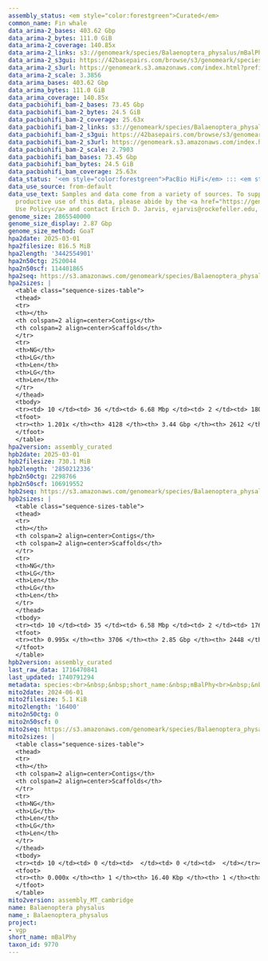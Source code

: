 ```yaml
---
assembly_status: <em style="color:forestgreen">Curated</em>
common_name: Fin whale
data_arima-2_bases: 403.62 Gbp
data_arima-2_bytes: 111.0 GiB
data_arima-2_coverage: 140.85x
data_arima-2_links: s3://genomeark/species/Balaenoptera_physalus/mBalPhy2/genomic_data/arima/<br>
data_arima-2_s3gui: https://42basepairs.com/browse/s3/genomeark/species/Balaenoptera_physalus/mBalPhy2/genomic_data/arima/
data_arima-2_s3url: https://genomeark.s3.amazonaws.com/index.html?prefix=species/Balaenoptera_physalus/mBalPhy2/genomic_data/arima/
data_arima-2_scale: 3.3856
data_arima_bases: 403.62 Gbp
data_arima_bytes: 111.0 GiB
data_arima_coverage: 140.85x
data_pacbiohifi_bam-2_bases: 73.45 Gbp
data_pacbiohifi_bam-2_bytes: 24.5 GiB
data_pacbiohifi_bam-2_coverage: 25.63x
data_pacbiohifi_bam-2_links: s3://genomeark/species/Balaenoptera_physalus/mBalPhy2/genomic_data/pacbio_hifi/<br>
data_pacbiohifi_bam-2_s3gui: https://42basepairs.com/browse/s3/genomeark/species/Balaenoptera_physalus/mBalPhy2/genomic_data/pacbio_hifi/
data_pacbiohifi_bam-2_s3url: https://genomeark.s3.amazonaws.com/index.html?prefix=species/Balaenoptera_physalus/mBalPhy2/genomic_data/pacbio_hifi/
data_pacbiohifi_bam-2_scale: 2.7903
data_pacbiohifi_bam_bases: 73.45 Gbp
data_pacbiohifi_bam_bytes: 24.5 GiB
data_pacbiohifi_bam_coverage: 25.63x
data_status: '<em style="color:forestgreen">PacBio HiFi</em> ::: <em style="color:forestgreen">Arima</em>'
data_use_source: from-default
data_use_text: Samples and data come from a variety of sources. To support fair and
  productive use of this data, please abide by the <a href="https://genome10k.soe.ucsc.edu/data-use-policies/">Data
  Use Policy</a> and contact Erich D. Jarvis, ejarvis@rockefeller.edu, with any questions.
genome_size: 2865540000
genome_size_display: 2.87 Gbp
genome_size_method: GoaT
hpa2date: 2025-03-01
hpa2filesize: 816.5 MiB
hpa2length: '3442554901'
hpa2n50ctg: 2520044
hpa2n50scf: 114401865
hpa2seq: https://s3.amazonaws.com/genomeark/species/Balaenoptera_physalus/mBalPhy2/assembly_curated/mBalPhy2.hap1.cur.20250301.fasta.gz
hpa2sizes: |
  <table class="sequence-sizes-table">
  <thead>
  <tr>
  <th></th>
  <th colspan=2 align=center>Contigs</th>
  <th colspan=2 align=center>Scaffolds</th>
  </tr>
  <tr>
  <th>NG</th>
  <th>LG</th>
  <th>Len</th>
  <th>LG</th>
  <th>Len</th>
  </tr>
  </thead>
  <tbody>
  <tr><td> 10 </td><td> 36 </td><td> 6.68 Mbp </td><td> 2 </td><td> 180.01 Mbp </td></tr><tr><td> 20 </td><td> 87 </td><td> 4.98 Mbp </td><td> 4 </td><td> 151.30 Mbp </td></tr><tr><td> 30 </td><td> 152 </td><td> 3.98 Mbp </td><td> 6 </td><td> 146.86 Mbp </td></tr><tr><td> 40 </td><td> 232 </td><td> 3.21 Mbp </td><td> 8 </td><td> 124.95 Mbp </td></tr><tr style="background-color:#cccccc;"><td> 50 </td><td> 333 </td><td style="background-color:#88ff88;"> 2.52 Mbp </td><td> 10 </td><td style="background-color:#88ff88;"> 114.40 Mbp </td></tr><tr><td> 60 </td><td> 459 </td><td> 2.08 Mbp </td><td> 12 </td><td> 110.87 Mbp </td></tr><tr><td> 70 </td><td> 617 </td><td> 1.61 Mbp </td><td> 15 </td><td> 98.23 Mbp </td></tr><tr><td> 80 </td><td> 819 </td><td> 1.27 Mbp </td><td> 18 </td><td> 85.84 Mbp </td></tr><tr><td> 90 </td><td> 1084 </td><td> 0.93 Mbp </td><td> 22 </td><td> 46.96 Mbp </td></tr><tr><td> 100 </td><td> 1457 </td><td> 0.63 Mbp </td><td> 213 </td><td> 0.91 Mbp </td></tr></tbody>
  <tfoot>
  <tr><th> 1.201x </th><th> 4128 </th><th> 3.44 Gbp </th><th> 2612 </th><th> 3.44 Gbp </th></tr>
  </tfoot>
  </table>
hpa2version: assembly_curated
hpb2date: 2025-03-01
hpb2filesize: 730.1 MiB
hpb2length: '2850212336'
hpb2n50ctg: 2298766
hpb2n50scf: 106919552
hpb2seq: https://s3.amazonaws.com/genomeark/species/Balaenoptera_physalus/mBalPhy2/assembly_curated/mBalPhy2.hap2.cur.20250301.fasta.gz
hpb2sizes: |
  <table class="sequence-sizes-table">
  <thead>
  <tr>
  <th></th>
  <th colspan=2 align=center>Contigs</th>
  <th colspan=2 align=center>Scaffolds</th>
  </tr>
  <tr>
  <th>NG</th>
  <th>LG</th>
  <th>Len</th>
  <th>LG</th>
  <th>Len</th>
  </tr>
  </thead>
  <tbody>
  <tr><td> 10 </td><td> 35 </td><td> 6.58 Mbp </td><td> 2 </td><td> 176.97 Mbp </td></tr><tr><td> 20 </td><td> 85 </td><td> 5.01 Mbp </td><td> 4 </td><td> 149.73 Mbp </td></tr><tr><td> 30 </td><td> 151 </td><td> 3.80 Mbp </td><td> 6 </td><td> 119.75 Mbp </td></tr><tr><td> 40 </td><td> 237 </td><td> 2.97 Mbp </td><td> 8 </td><td> 113.83 Mbp </td></tr><tr style="background-color:#cccccc;"><td> 50 </td><td> 347 </td><td style="background-color:#88ff88;"> 2.30 Mbp </td><td> 11 </td><td style="background-color:#88ff88;"> 106.92 Mbp </td></tr><tr><td> 60 </td><td> 490 </td><td> 1.73 Mbp </td><td> 14 </td><td> 90.51 Mbp </td></tr><tr><td> 70 </td><td> 682 </td><td> 1.30 Mbp </td><td> 17 </td><td> 82.43 Mbp </td></tr><tr><td> 80 </td><td> 957 </td><td> 0.83 Mbp </td><td> 21 </td><td> 37.34 Mbp </td></tr><tr><td> 90 </td><td> 1458 </td><td> 388.00 Kbp </td><td> 332 </td><td> 493.91 Kbp </td></tr><tr><td> 100 </td><td> 0 </td><td>  </td><td> 0 </td><td>  </td></tr></tbody>
  <tfoot>
  <tr><th> 0.995x </th><th> 3706 </th><th> 2.85 Gbp </th><th> 2448 </th><th> 2.85 Gbp </th></tr>
  </tfoot>
  </table>
hpb2version: assembly_curated
last_raw_data: 1716470841
last_updated: 1740791294
metadata: species:<br>&nbsp;&nbsp;short_name:&nbsp;mBalPhy<br>&nbsp;&nbsp;name:&nbsp;Balaenoptera&nbsp;physalus<br>&nbsp;&nbsp;taxon_id:&nbsp;9770<br>&nbsp;&nbsp;common_name:&nbsp;Fin&nbsp;whale<br>&nbsp;&nbsp;order:<br>&nbsp;&nbsp;&nbsp;&nbsp;name:&nbsp;Cetacea<br>&nbsp;&nbsp;family:<br>&nbsp;&nbsp;&nbsp;&nbsp;name:&nbsp;Balaenopteridae<br>&nbsp;&nbsp;individuals:<br>&nbsp;&nbsp;&nbsp;&nbsp;-&nbsp;short_name:&nbsp;mBalPhy2<br>&nbsp;&nbsp;&nbsp;&nbsp;&nbsp;&nbsp;biosample_id:&nbsp;SAMEA114493136<br>&nbsp;&nbsp;&nbsp;&nbsp;&nbsp;&nbsp;sex:&nbsp;male<br>&nbsp;&nbsp;genome_size:&nbsp;2865540000<br>&nbsp;&nbsp;genome_size_method:&nbsp;GoaT<br>&nbsp;&nbsp;project:&nbsp;[&nbsp;vgp&nbsp;]<br>
mito2date: 2024-06-01
mito2filesize: 5.1 KiB
mito2length: '16400'
mito2n50ctg: 0
mito2n50scf: 0
mito2seq: https://s3.amazonaws.com/genomeark/species/Balaenoptera_physalus/mBalPhy2/assembly_MT_cambridge/mBalPhy2.MT.20240601.fasta.gz
mito2sizes: |
  <table class="sequence-sizes-table">
  <thead>
  <tr>
  <th></th>
  <th colspan=2 align=center>Contigs</th>
  <th colspan=2 align=center>Scaffolds</th>
  </tr>
  <tr>
  <th>NG</th>
  <th>LG</th>
  <th>Len</th>
  <th>LG</th>
  <th>Len</th>
  </tr>
  </thead>
  <tbody>
  <tr><td> 10 </td><td> 0 </td><td>  </td><td> 0 </td><td>  </td></tr><tr><td> 20 </td><td> 0 </td><td>  </td><td> 0 </td><td>  </td></tr><tr><td> 30 </td><td> 0 </td><td>  </td><td> 0 </td><td>  </td></tr><tr><td> 40 </td><td> 0 </td><td>  </td><td> 0 </td><td>  </td></tr><tr style="background-color:#cccccc;"><td> 50 </td><td> 0 </td><td style="background-color:#ff8888;">  </td><td> 0 </td><td style="background-color:#ff8888;">  </td></tr><tr><td> 60 </td><td> 0 </td><td>  </td><td> 0 </td><td>  </td></tr><tr><td> 70 </td><td> 0 </td><td>  </td><td> 0 </td><td>  </td></tr><tr><td> 80 </td><td> 0 </td><td>  </td><td> 0 </td><td>  </td></tr><tr><td> 90 </td><td> 0 </td><td>  </td><td> 0 </td><td>  </td></tr><tr><td> 100 </td><td> 0 </td><td>  </td><td> 0 </td><td>  </td></tr></tbody>
  <tfoot>
  <tr><th> 0.000x </th><th> 1 </th><th> 16.40 Kbp </th><th> 1 </th><th> 16.40 Kbp </th></tr>
  </tfoot>
  </table>
mito2version: assembly_MT_cambridge
name: Balaenoptera physalus
name_: Balaenoptera_physalus
project:
- vgp
short_name: mBalPhy
taxon_id: 9770
---
```

